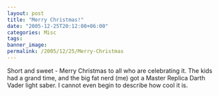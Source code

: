 ```yaml
---
layout: post
title: "Merry Christmas!"
date: "2005-12-25T20:12:00+06:00"
categories: Misc 
tags: 
banner_image: 
permalink: /2005/12/25/Merry-Christmas
---
```


Short and sweet - Merry Christmas to all who are celebrating it. The kids had a grand time, and the big fat nerd (me) got a Master Replica Darth Vader light saber. I cannot even begin to describe how cool it is.